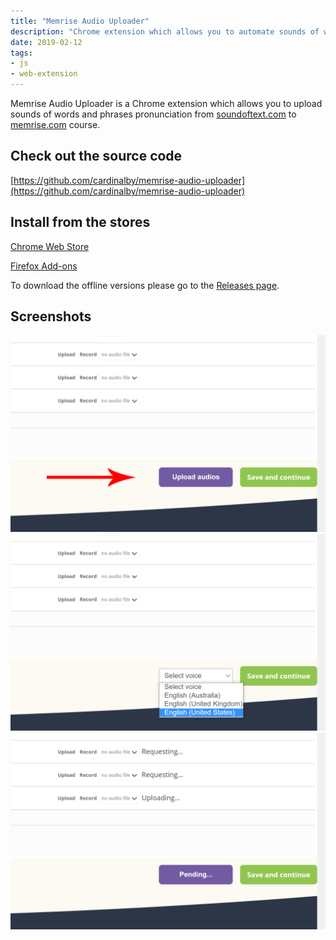 ```yaml
---
title: "Memrise Audio Uploader"
description: "Chrome extension which allows you to automate sounds of words and phrases pronunciation uploading to memrise.com course"
date: 2019-02-12
tags:
- js
- web-extension
---
```


Memrise Audio Uploader is a Chrome extension which allows you to upload sounds of words and phrases pronunciation from [soundoftext.com](http://soundoftext.com) to [memrise.com](http://memrise.com) course.

## Check out the source code

[https://github.com/cardinalby/memrise-audio-uploader](https://github.com/cardinalby/memrise-audio-uploader)

## Install from the stores
[Chrome Web Store](https://chrome.google.com/webstore/detail/memrise-audio-uploader/fonhjbpoimjmgfgbboichngpjlmilbmk)

[Firefox Add-ons](https://addons.mozilla.org/firefox/addon/memrise-audio-uploader/)

To download the offline versions please go to the
[Releases page](https://github.com/cardinalby/memrise-audio-uploader/releases).

## Screenshots
![Screenshot 1](https://raw.githubusercontent.com/cardinalby/memrise-audio-uploader/master/design/screenshots/screenshot1.png)
![Screenshot 2](https://raw.githubusercontent.com/cardinalby/memrise-audio-uploader/master/design/screenshots/screenshot2.png)
![Screenshot 3](https://raw.githubusercontent.com/cardinalby/memrise-audio-uploader/master/design/screenshots/screenshot3.png)